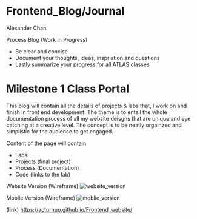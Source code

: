 # Frontend_Blog/Journal

Alexander Chan 

Process Blog
(Work in Progress)
  - Be clear and concise
  - Document your thoughts, ideas, inspriation and questions
  - Lastly summarize your progress for all ATLAS classes

# Milestone 1 Class Portal

  This blog will contain all the details of projects & labs that, I work on and finish in front end development. The theme is to entail the whole documentation process of all my website deisgns that are unique and eye catching at a creative level. The concept is to be neatly orgainzed and simplistic for the audience to get engaged.
  
  Content of the page will contain
  - Labs 
  - Projects (final project)
  - Process (Documentation)
  - Code (links to the lab)
  

Website Version (Wireframe)
![website_version](https://user-images.githubusercontent.com/91300625/187488426-4eeb8a12-c022-49db-b329-2b0b57eb1788.PNG)




Moblie Version (Wireframe)
  ![moblie_version](https://user-images.githubusercontent.com/91300625/187488466-0a939a0d-8f3a-4ab0-a231-c6ffa2f791db.PNG)


  
  (link)
  https://acturnup.github.io/Frontend_website/
  
  
  

